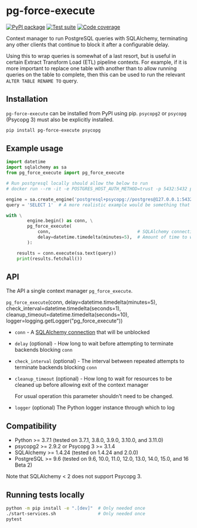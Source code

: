 # pg-force-execute

[![PyPI package](https://img.shields.io/pypi/v/pg-force-execute?label=PyPI%20package&color=%234c1)](https://pypi.org/project/pg-force-execute/) [![Test suite](https://img.shields.io/github/actions/workflow/status/uktrade/pg-force-execute/tests.yml?label=Test%20suite)](https://github.com/uktrade/pg-force-execute/actions/workflows/tests.yml) [![Code coverage](https://img.shields.io/codecov/c/github/uktrade/pg-force-execute?label=Code%20coverage)](https://app.codecov.io/gh/uktrade/pg-force-execute)

Context manager to run PostgreSQL queries with SQLAlchemy, terminating any other clients that continue to block it after a configurable delay.

Using this to wrap queries is somewhat of a last resort, but is useful in certain Extract Transform Load (ETL) pipeline contexts. For example, if it is more important to replace one table with another than to allow running queries on the table to complete, then this can be used to run the relevant `ALTER TABLE RENAME TO` query.


## Installation

`pg-force-execute` can be installed from PyPI using pip. `psycopg2` or `psycopg` (Psycopg 3) must also be explicitly installed.

```bash
pip install pg-force-execute psycopg
```


## Example usage

```python
import datetime
import sqlalchemy as sa
from pg_force_execute import pg_force_execute

# Run postgresql locally should allow the below to run
# docker run --rm -it -e POSTGRES_HOST_AUTH_METHOD=trust -p 5432:5432 postgres

engine = sa.create_engine('postgresql+psycopg://postgres@127.0.0.1:5432/')
query = 'SELECT 1'  # A more realistic example would be something that needs an exclusive lock on a table

with \
        engine.begin() as conn, \
        pg_force_execute(
            conn,                                 # SQLAlchemy connection to run the query
            delay=datetime.timedelta(minutes=5),  # Amount of time to wait before cancelling queries
        ):

    results = conn.execute(sa.text(query))
    print(results.fetchall())
```


## API

The API a single context manager `pg_force_execute`.

`pg_force_execute`(conn, delay=datetime.timedelta(minutes=5), check_interval=datetime.timedelta(seconds=1), cleanup_timeout=datetime.timedelta(seconds=10), logger=logging.getLogger("pg_force_execute"))

- `conn` - A [SQLAlchemy connection](https://docs.sqlalchemy.org/en/20/core/connections.html#sqlalchemy.engine.Connection) that will be unblocked

- `delay` (optional) - How long to wait before attempting to terminate backends blocking `conn`

- `check_interval` (optional) - The interval between repeated attempts to terminate backends blocking `conn`

- `cleanup_timeout` (optional) - How long to wait for resources to be cleaned up before allowing exit of the context manager

    For usual operation this parameter shouldn't need to be changed.

- `logger` (optional) The Python logger instance through which to log


## Compatibility

- Python >= 3.7.1 (tested on 3.7.1, 3.8.0, 3.9.0, 3.10.0, and 3.11.0)
- psycopg2 >= 2.9.2 or Psycopg 3 >= 3.1.4
- SQLAlchemy >= 1.4.24 (tested on 1.4.24 and 2.0.0)
- PostgreSQL >= 9.6 (tested on 9.6, 10.0, 11.0, 12.0, 13.0, 14.0, 15.0, and 16 Beta 2)

Note that SQLAlchemy < 2 does not support Psycopg 3.


## Running tests locally

```bash
python -m pip install -e ".[dev]"  # Only needed once
./start-services.sh                # Only needed once
pytest
```

